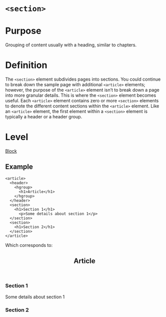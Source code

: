# ```<section>```

# Purpose

Grouping of content usually with a heading, similar to chapters.

# Definition

The ```<section>``` element subdivides pages into sections. You could continue to break down the sample page with additional ```<article>``` elements; however, the purpose of the ```<article>``` element isn’t to break down a page into more granular details. This is where the ```<section>``` element becomes useful. Each ```<article>``` element contains zero or more ```<section>``` elements to denote the different content sections within the ```<article>``` element. Like an ```<article>``` element, the first element within a ```<section>``` element is typically a header or a header group.

# Level
[Block](../level/block.md)

## Example
```
<article>
  <header>
    <hgroup>
      <h1>Article</h1>
    </hgroup>
  </header>
  <section>
    <h1>Section 1</h1>
      <p>Some details about section 1</p>
  </section>
  <section>
    <h1>Section 2</h1>
  </section>
</article>
```

Which corresponds to:

<article>
  <header>
    <hgroup>
      <h1>Article</h1>
    </hgroup>
  </header>
  <section>
    <h1>Section 1</h1>
      <p>Some details about section 1</p>
  </section>
  <section>
    <h1>Section 2</h1>
  </section>
</article>
